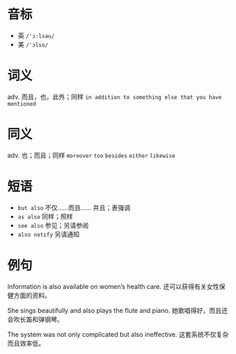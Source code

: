 # 音标

- 英 `/'ɔːlsəu/`
- 美 `/'ɔlso/`

# 词义

adv. 而且，也，此外；同样
`in addition to something else that you have mentioned`

# 同义

adv. 也；而且；同样
`moreover` `too` `besides` `either` `likewise`

# 短语

- `but also` 不仅……而且…… 并且；表强调
- `as also` 同样；照样
- `see also` 参见；另请参阅
- `also notify` 另请通知

# 例句

Information is also available on women’s health care.
还可以获得有关女性保健方面的资料。

She sings beautifully and also plays the flute and piano.
她歌唱得好，而且还会吹长笛和弹钢琴。

The system was not only complicated but also ineffective.
这套系统不仅复杂而且效率低。


